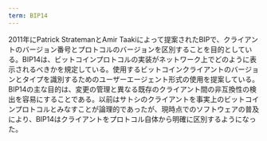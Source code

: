 ```yaml
---
term: BIP14
---
```

2011年にPatrick StratemanとAmir Taakiによって提案されたBIPで、クライアントのバージョン番号とプロトコルのバージョンを区別することを目的としている。BIP14は、ビットコインプロトコルの実装がネットワーク上でどのように表示されるべきかを規定している。使用するビットコインクライアントのバージョンとタイプを識別するためのユーザーエージェント形式の使用を提案している。BIP14の主な目的は、変更の管理と異なる既存のクライアント間の非互換性の検出を容易にすることである。以前はサトシのクライアントを事実上のビットコインプロトコルとみなすことが論理的であったが、現時点でのソフトウェアの普及により、BIP14はクライアントをプロトコル自体から明確に区別するようになった。